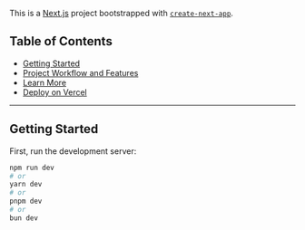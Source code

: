 This is a [Next.js](https://nextjs.org) project bootstrapped with [`create-next-app`](https://nextjs.org/docs/app/api-reference/cli/create-next-app).

## Table of Contents

- [Getting Started](#getting-started)
- [Project Workflow and Features](#project-workflow-and-features)
- [Learn More](#learn-more)
- [Deploy on Vercel](#deploy-on-vercel)

---

## Getting Started

First, run the development server:

```bash
npm run dev
# or
yarn dev
# or
pnpm dev
# or
bun dev
